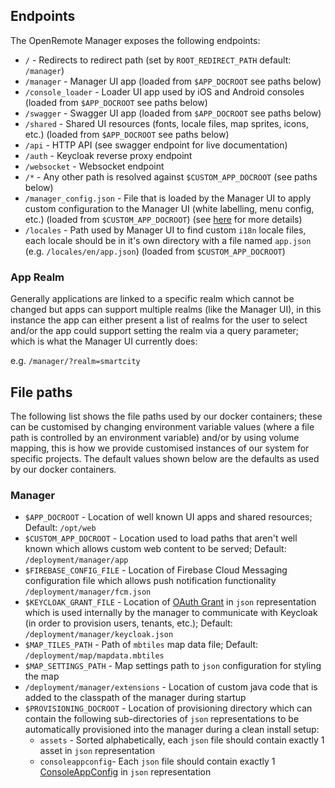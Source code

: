 
## Endpoints

The OpenRemote Manager exposes the following endpoints:

* `/` - Redirects to redirect path (set by `ROOT_REDIRECT_PATH` default: `/manager`)
* `/manager` - Manager UI app (loaded from `$APP_DOCROOT` see paths below)
* `/console_loader` - Loader UI app used by iOS and Android consoles (loaded from `$APP_DOCROOT` see paths below)
* `/swagger` - Swagger UI app (loaded from `$APP_DOCROOT` see paths below)
* `/shared` - Shared UI resources (fonts, locale files, map sprites, icons, etc.) (loaded from `$APP_DOCROOT` see paths below)
* `/api` - HTTP API (see swagger endpoint for live documentation)
* `/auth` - Keycloak reverse proxy endpoint
* `/websocket` - Websocket endpoint
* `/*` - Any other path is resolved against `$CUSTOM_APP_DOCROOT` (see paths below)
* `/manager_config.json` - File that is loaded by the Manager UI to apply custom configuration to the Manager UI (white labelling, menu config, etc.)  (loaded from `$CUSTOM_APP_DOCROOT`) (see [here](./User-Guide%3A-Custom-deployment#configuration-of-the-manager-ui) for more details)
* `/locales` - Path used by Manager UI to find custom `i18n` locale files, each locale should be in it's own directory with a file named `app.json` (e.g. `/locales/en/app.json`) (loaded from `$CUSTOM_APP_DOCROOT`)

### App Realm
Generally applications are linked to a specific realm which cannot be changed but apps can support multiple realms (like the Manager UI), in this instance the app can either present a list of realms for the user to select and/or the app could support setting the realm via a query parameter; which is what the Manager UI currently does:

e.g.  `/manager/?realm=smartcity`

## File paths

The following list shows the file paths used by our docker containers; these can be customised by changing environment variable values (where a file path is controlled by an environment variable) and/or by using volume mapping, this is how we provide customised instances of our system for specific projects. The default values shown below are the defaults as used by our docker containers.

### Manager

* `$APP_DOCROOT` - Location of well known UI apps and shared resources; Default: `/opt/web`
* `$CUSTOM_APP_DOCROOT` - Location used to load paths that aren't well known which allows custom web content to be served; Default: `/deployment/manager/app`
* `$FIREBASE_CONFIG_FILE` - Location of Firebase Cloud Messaging configuration file which allows push notification functionality `/deployment/manager/fcm.json`
* `$KEYCLOAK_GRANT_FILE` - Location of [OAuth Grant](https://github.com/openremote/openremote/blob/master/model/src/main/java/org/openremote/model/auth/OAuthGrant.java) in `json` representation which is used internally by the manager to communicate with Keycloak (in order to provision users, tenants, etc.); Default: `/deployment/manager/keycloak.json`
* `$MAP_TILES_PATH` - Path of `mbtiles` map data file; Default: `/deployment/map/mapdata.mbtiles`
* `$MAP_SETTINGS_PATH` - Map settings path to `json` configuration for styling the map
* `/deployment/manager/extensions` - Location of custom java code that is added to the classpath of the manager during startup
* `$PROVISIONING_DOCROOT` - Location of provisioning directory which can contain the following sub-directories of `json` representations to be automatically provisioned into the manager during a clean install setup:
  * `assets` - Sorted alphabetically, each `json` file should contain exactly 1 asset in `json` representation
  * `consoleappconfig`- Each `json` file should contain exactly 1 [ConsoleAppConfig](https://github.com/openremote/openremote/blob/master/model/src/main/java/org/openremote/model/apps/ConsoleAppConfig.java) in `json` representation